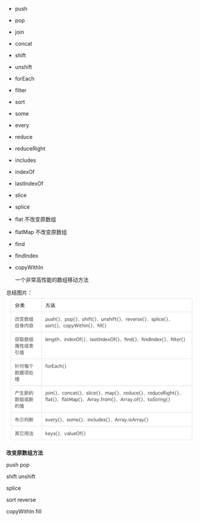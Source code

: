 - push

- pop

- join

- concat

- shift

- unshift

- forEach

- filter

- sort

- some

- every

- reduce

- reduceRight

- includes

- indexOf

- lastIndexOf

- slice

- splice

- flat  不改变原数组

- flatMap 不改变原数组

- find

- findIndex

- copyWithIn 
  
  一个非常高性能的数组移动方法

总结图片：
  ![array-func](..\img\array-func.jpeg)

**改变原数组方法**

push  pop 

shift unshift

splice

sort reverse

copyWithIn fill